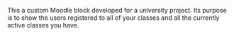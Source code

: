 This a custom Moodle block developed for a university project. Its purpose is to show the users registered to all of your classes and all the currently active classes you have.